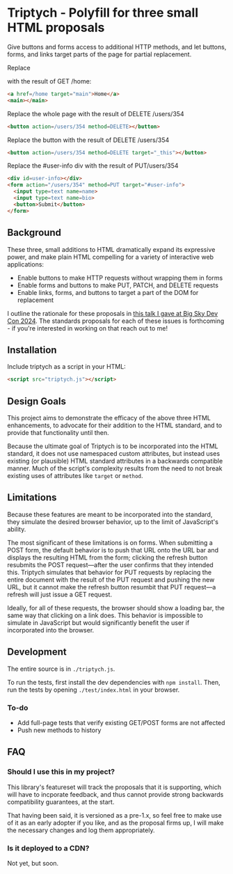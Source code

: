 # Triptych - Polyfill for three small HTML proposals

Give buttons and forms access to additional HTTP methods, and let buttons, forms, and links target
parts of the page for partial replacement.

Replace <main> with the result of GET /home:
```html
<a href=/home target="main">Home</a>
<main></main>
```

Replace the whole page with the result of DELETE /users/354
```html
<button action=/users/354 method=DELETE></button>
```

Replace the button with the result of DELETE /users/354
```html
<button action=/users/354 method=DELETE target="_this"></button>
```

Replace the #user-info div with the result of PUT/users/354
```html
<div id=user-info></div>
<form action="/users/354" method=PUT target="#user-info">
  <input type=text name=name>
  <input type=text name=bio>
  <button>Submit</button>
</form>
```

## Background
These three, small additions to HTML dramatically expand its expressive power, and make plain HTML
compelling for a variety of interactive web applications:

- Enable buttons to make HTTP requests without wrapping them in forms
- Enable forms and buttons to make PUT, PATCH, and DELETE requests
- Enable links, forms, and buttons to target a part of the DOM for replacement

I outline the rationale for these proposals in [this talk I gave at Big Sky Dev Con
2024](https://unplannedobsolescence.com/blog/life-and-death-of-htmx/).
The standards proposals for each of these issues is forthcoming - if you're interested in working on
that reach out to me!

## Installation

Include triptych as a script in your HTML:

```html
<script src="triptych.js"></script>
```

## Design Goals

This project aims to demonstrate the efficacy of the above three HTML enhancements, to advocate for
their addition to the HTML standard, and to provide that functionality until then.

Because the ultimate goal of Triptych is to be incorporated into the HTML standard, it does not
use namespaced custom attributes, but instead uses existing (or plausible) HTML standard attributes
in a backwards compatible manner. Much of the script's complexity results from the need to not break
existing uses of attributes like `target` or `method`.

## Limitations

Because these features are meant to be incorporated into the standard, they simulate the desired
browser behavior, up to the limit of JavaScript's ability.

The most significant of these limitations is on forms. When submitting a POST form, the default
behavior is to push that URL onto the URL bar and displays the resulting HTML from the form;
clicking the refresh button resubmits the POST request—after the user confirms that they intended
this. Triptych simulates that behavior for PUT requests by replacing the entire document with
the result of the PUT request and pushing the new URL, but it cannot make the refresh button
resumbit that PUT request—a refresh will just issue a GET request.

Ideally, for all of these requests, the browser should show a loading bar, the same way that
clicking on a link does. This behavior is impossible to simulate in JavaScript but would
significantly benefit the user if incorporated into the browser.

## Development

The entire source is in `./triptych.js`.

To run the tests, first install the dev dependencies with `npm install`.
Then, run the tests by opening `./test/index.html` in your browser.

### To-do

* Add full-page tests that verify existing GET/POST forms are not affected
* Push new methods to history

## FAQ

### Should I use this in my project?

This library's featureset will track the proposals that it is supporting, which will have to
incporate feedback, and thus cannot provide strong backwards compatibility guarantees, at the start.

That having been said, it is versioned as a pre-1.x, so feel free to make use of it as an early
adopter if you like, and as the proposal firms up, I will make the necessary changes and log them
appropriately.

### Is it deployed to a CDN?

Not yet, but soon.
